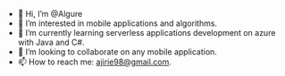 - 👋 Hi, I’m @Algure
- 👀 I’m interested in mobile applications and algorithms.
- 🌱 I’m currently learning serverless applications development on azure with Java and C#.
- 💞️ I’m looking to collaborate on any mobile application.
- 📫 How to reach me: ajirie98@gmail.com.

<!---
Algure/Algure is a ✨ special ✨ repository because its `README.md` (this file) appears on your GitHub profile.
You can click the Preview link to take a look at your changes.
--->
